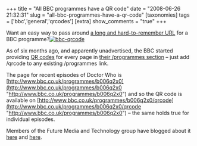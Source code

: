 +++
title = "All BBC programmes have a QR code"
date = "2008-06-26 21:32:31"
slug = "all-bbc-programmes-have-a-qr-code"
[taxonomies]
tags = ['bbc','general','qrcodes']
[extra]
show_comments = "true"
+++

Want an easy way to pass around [a long and hard-to-remember URL](http://www.bbc.co.uk/blogs/radiolabs/2008/06/the_simple_joys_of_webscale_id.shtml) for a BBC programme?[![bbc-qrcode](http://philwilson.org/blog/wp-content/uploads/2008/06/bbc-qrcode-thumb.jpg)](http://philwilson.org/blog/wp-content/uploads/2008/06/bbc-qrcode.jpg)

As of six months ago, and apparently unadvertised, the BBC started providing [QR codes](http://en.wikipedia.org/wiki/QR_codes) for every page in [their /programmes section](http://bbc.co.uk/programmes) – just add /qrcode to any existing /programmes link.

The page for recent episodes of Doctor Who is [http://www.bbc.co.uk/programmes/b006q2x0](http://www.bbc.co.uk/programmes/b006q2x0 "http://www.bbc.co.uk/programmes/b006q2x0") and so the QR code is available on [http://www.bbc.co.uk/programmes/b006q2x0/qrcode](http://www.bbc.co.uk/programmes/b006q2x0/qrcode "http://www.bbc.co.uk/programmes/b006q2x0") – the same holds true for individual episodes.

Members of the Future Media and Technology group have blogged about it [here](http://www.whomwah.com/2008/02/24/rqrcode-a-ruby-library-for-encoding-qr-codes) and [here](http://derivadow.com/2008/01/21/qr-codes-for-bbc-programmes-and-some-other-stuff/).
